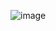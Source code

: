 ![image](https://github.com/Rahul-chaurasiya/Leetcode-Practice-Problem/assets/77222540/b77ec722-08a3-483f-9104-73b8e3d86814)

